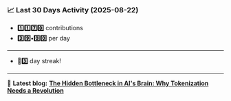 <!--START_STATS-->
### 📈 Last 30 Days Activity (2025-08-22)  
- **1️⃣1️⃣7️⃣0️⃣** contributions  
- **3️⃣9️⃣•0️⃣0️⃣** per day
---
- **🎱3️⃣** day streak!
---
📝 **Latest blog:** [**The Hidden Bottleneck in AI's Brain: Why Tokenization Needs a Revolution**](https://andriak.com/blog/tokenization-revolution)
<!--END_STATS-->
